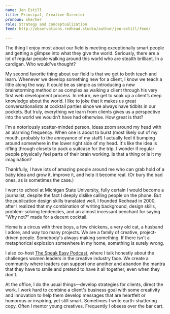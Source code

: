 ```yaml
---
name: Jen Estill
title: Principal, Creative Director
pronoun: she/her
role: Strategy and conceptualization
feed: http://observations.redhead.studio/author/jen-estill/feed/

---
```


The thing I enjoy most about our field is meeting exceptionally smart people and
getting a glimpse into what they give the world. Seriously, there are a lot of
regular people walking around this world who are stealth brilliant. In a
cardigan. Who would've thought?

My second favorite thing about our field is that we get to both teach and learn.
Whenever we develop something new for a client, I know we teach a little along
the way. It could be as simple as introducing a new brainstorming method or as
complex as walking a client through his very first web development process. In
return, we get to soak up a client’s deep knowledge about the world. I like to
joke that it makes us great conversationalists at cocktail parties since we
always have tidbits in our pockets. But truly, everything we learn from clients
gives us a perspective into the world we wouldn’t have had otherwise. How great
is that?

I'm a notoriously scatter-minded person. Ideas zoom around my head with an
alarming frequency. When one is about to burst (most likely out of my mouth,
probably to the annoyance of my staff) I actually feel it bumping around
somewhere in the lower right side of my head. It's like the idea is rifling
through closets to pack a suitcase for the trip. I wonder if regular people
physically feel parts of their brain working. Is that a thing or is it my
imagination?

Thankfully, I have lots of amazing people around me who can grab hold of a baby
idea and grow it, improve it, and help it become real. (Or bury the bad ones, as
is sometimes the case.)

I went to school at Michigan State University, fully certain I would become a
journalist, despite the fact I deeply dislike calling people on the phone. But
the publication design skills translated well. I founded Redhead in 2000, after
I realized that my combination of writing background, design skills,
problem-solving tendencies, and an almost incessant penchant for saying "Why
not?" made for a decent cocktail.

Home is a circus with three boys, a few chickens, a very old cat, a husband I
adore, and way too many projects. We are a family of creative, project-driven
people. Somebody's always making something. If there isn't a metaphorical
explosion somewhere in my home, something is surely wrong.

I also co-host [The Speak Easy Podcast][SE], where I talk honestly about the
challenges women leaders in the creative industry face. We create a community
where leaders can support one another and abandon the mantra that they have to
smile and pretend to have it all together, even when they don't.

At the office, I do the usual things—develop strategies for clients, direct the
work. I work hard to combine a client's business goal with some creativity and
innovation to help them develop messages that are heartfelt or humorous or
inspiring, yet still smart. Sometimes I write earth-shattering copy. Often I
mentor young creatives. Frequently I obsess over the bar cart.

[SE]: https://thespeakeasypodcast.com

